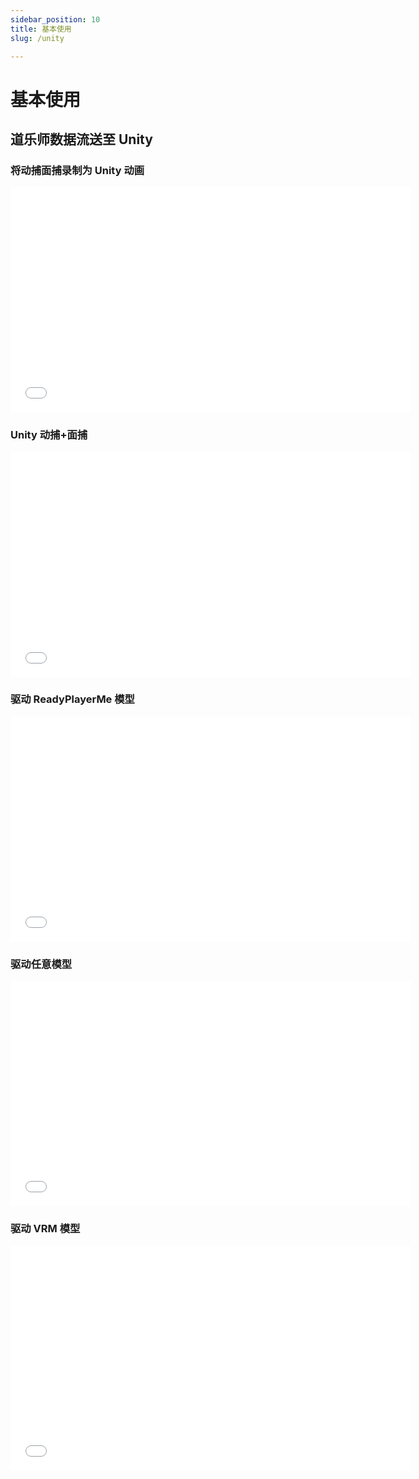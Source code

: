```yaml
---
sidebar_position: 10
title: 基本使用
slug: /unity

---
```


# 基本使用

## 道乐师数据流送至 Unity

### 将动捕面捕录制为 Unity 动画

<iframe src="//player.bilibili.com/player.html?bvid=BV1wm4y1p7cB&autoplay=0" width="640" height="360" scrolling="no" border="0" frameborder="no" framespacing="0" allowfullscreen="true"> </iframe>

### Unity 动捕+面捕

<iframe src="//player.bilibili.com/player.html?bvid=BV1kX4y1e7Sf&autoplay=0" width="640" height="360" scrolling="no" border="0" frameborder="no" framespacing="0" allowfullscreen="true"> </iframe>

### 驱动 ReadyPlayerMe 模型

<iframe src="//player.bilibili.com/player.html?bvid=BV12Y4y1u7eL&autoplay=0" width="640" height="360" scrolling="no" border="0" frameborder="no" framespacing="0" allowfullscreen="true"> </iframe>

### 驱动任意模型

<iframe src="//player.bilibili.com/player.html?bvid=BV1bT411u7Hr&autoplay=0" width="640" height="360" scrolling="no" border="0" frameborder="no" framespacing="0" allowfullscreen="true"> </iframe>

### 驱动 VRM 模型

<iframe src="//player.bilibili.com/player.html?bvid=BV1dt4y1h77Y&autoplay=0" width="640" height="360" scrolling="no" border="0" frameborder="no" framespacing="0" allowfullscreen="true"> </iframe>
